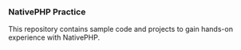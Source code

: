 ### NativePHP Practice
This repository contains sample code and projects to gain hands-on experience with NativePHP.

